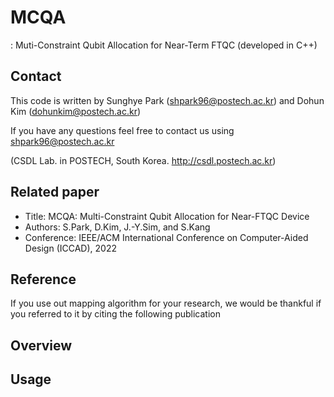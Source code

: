# MCQA
: Muti-Constraint Qubit Allocation for Near-Term FTQC (developed in C++)

## Contact
This code is written by Sunghye Park (shpark96@postech.ac.kr) and Dohun Kim (dohunkim@postech.ac.kr)

If you have any questions feel free to contact us using shpark96@postech.ac.kr

(CSDL Lab. in POSTECH, South Korea. http://csdl.postech.ac.kr)

## Related paper
- Title: MCQA: Multi-Constraint Qubit Allocation for Near-FTQC Device
- Authors: S.Park, D.Kim, J.-Y.Sim, and S.Kang
- Conference: IEEE/ACM International Conference on Computer-Aided Design (ICCAD), 2022

## Reference
If you use out mapping algorithm for your research, we would be thankful if you referred to it by citing the following publication

## Overview

## Usage
